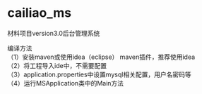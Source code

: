 # cailiao_ms
材料项目version3.0后台管理系统  

编译方法  
（1）安装maven或使用idea（eclipse） maven插件，推荐使用idea  
（2）将工程导入ide中，不需要配置  
（3）application.properties中设置mysql相关配置，用户名密码等  
（4）运行MSApplication类中的Main方法  

